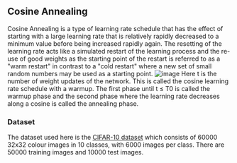 ## Cosine Annealing
Cosine Annealing is a type of learning rate schedule that has the effect of starting with a large learning rate that is relatively rapidly decreased to a minimum value before being increased rapidly again. The resetting of the learning rate acts like a simulated restart of the learning process and the re-use of good weights as the starting point of the restart is referred to as a "warm restart" in contrast to a "cold restart" where a new set of small random numbers may be used as a starting point.
![image](https://user-images.githubusercontent.com/38180831/205463491-2813732d-7c82-47e5-a807-fa8a5add012c.png)
Here t is the number of weight updates of the network. This is called the cosine learning rate schedule with a warmup. The first phase until t ≤ T0 is called the warmup phase and the second phase where the learning rate decreases along a cosine is called the annealing phase.

### Dataset
The dataset used here is the [CIFAR-10 dataset](https://www.cs.toronto.edu/~kriz/cifar.html) which consists of 60000 32x32 colour images in 10 classes, with 6000 images per class. There are 50000 training images and 10000 test images. 
